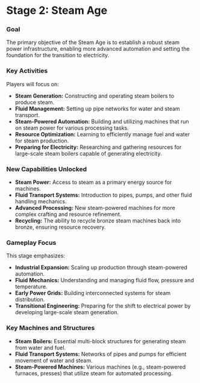 # Stage 2: Steam Age

### Goal
The primary objective of the Steam Age is to establish a robust steam power infrastructure, enabling more advanced automation and setting the foundation for the transition to electricity.

### Key Activities
Players will focus on:
-   **Steam Generation:** Constructing and operating steam boilers to produce steam.
-   **Fluid Management:** Setting up pipe networks for water and steam transport.
-   **Steam-Powered Automation:** Building and utilizing machines that run on steam power for various processing tasks.
-   **Resource Optimization:** Learning to efficiently manage fuel and water for steam production.
-   **Preparing for Electricity:** Researching and gathering resources for large-scale steam boilers capable of generating electricity.

### New Capabilities Unlocked
-   **Steam Power:** Access to steam as a primary energy source for machines.
-   **Fluid Transport Systems:** Introduction to pipes, pumps, and other fluid handling mechanics.
-   **Advanced Processing:** New steam-powered machines for more complex crafting and resource refinement.
-   **Recycling:** The ability to recycle bronze steam machines back into bronze, ensuring resource recovery.

### Gameplay Focus
This stage emphasizes:
-   **Industrial Expansion:** Scaling up production through steam-powered automation.
-   **Fluid Mechanics:** Understanding and managing fluid flow, pressure and temperature.
-   **Early Power Grids:** Building interconnected systems for steam distribution.
-   **Transitional Engineering:** Preparing for the shift to electrical power by developing large-scale steam generation.

### Key Machines and Structures
-   **Steam Boilers:** Essential multi-block structures for generating steam from water and fuel.
-   **Fluid Transport Systems:** Networks of pipes and pumps for efficient movement of water and steam.
-   **Steam-Powered Machines:** Various machines (e.g., steam-powered furnaces, presses) that utilize steam for automated processing.
